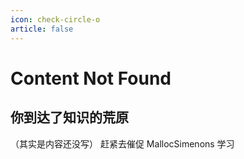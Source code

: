 ```yaml
---
icon: check-circle-o
article: false
---
```

# Content Not Found
## 你到达了知识的荒原
（其实是内容还没写）
赶紧去催促 MallocSimenons 学习